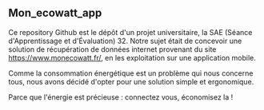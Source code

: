 ## Mon_ecowatt_app

Ce repository Github est le dépôt d'un projet universitaire, la SAE (Séance d'Apprentissage et d'Évaluation) 32.
Notre sujet était de concevoir une solution de récupération de données internet provenant du site https://www.monecowatt.fr/, en les exploitation sur une application mobile.

Comme la consommation énergétique est un problème qui nous concerne tous, nous avons décidé d'opter pour une solution simple et ergonomique.


Parce que l'énergie est précieuse : connectez vous, économisez la !
